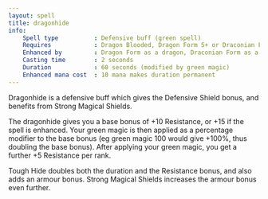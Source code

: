 ```yaml
---
layout: spell
title: dragonhide
info:
    Spell type          : Defensive buff (green spell)
    Requires            : Dragon Blooded, Dragon Form 5+ or Draconian Form 5+
    Enhanced by         : Dragon Form as a dragon, Draconian Form as a draconian
    Casting time        : 2 seconds
    Duration            : 60 seconds (modified by green magic)
    Enhanced mana cost  : 10 mana makes duration permanent
---
```


Dragonhide is a defensive buff which gives the Defensive Shield bonus, and 
benefits from Strong Magical Shields.

The dragonhide gives you a base bonus of +10 Resistance, or +15 if the spell 
is enhanced.  Your green magic is then applied as a percentage modifier to the 
base bonus (eg green magic 100 would give +100%, thus doubling the base bonus).
After applying your green magic, you get a further +5 Resistance per rank.

Tough Hide doubles both the duration and the Resistance bonus, and also adds an
armour bonus.  Strong Magical Shields increases the armour bonus even further.
